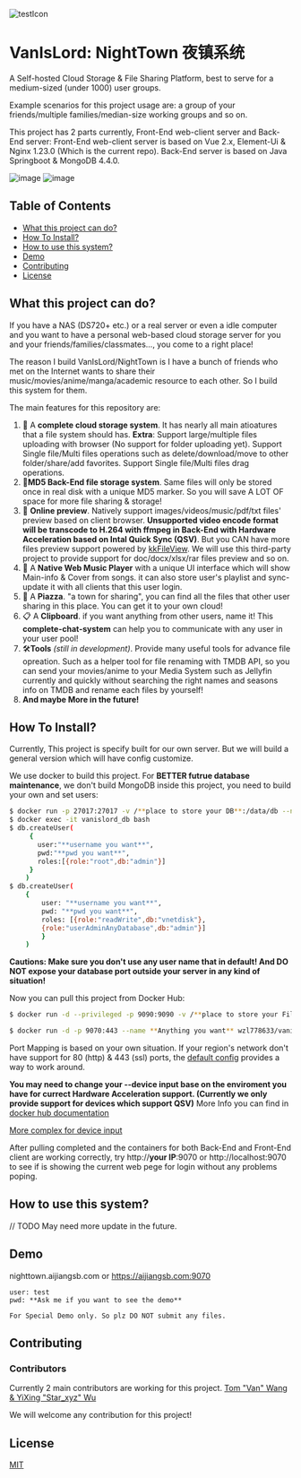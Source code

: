 ![testIcon](https://user-images.githubusercontent.com/55415793/173568881-43b09052-592d-412d-b3c2-e4e7c310cb4e.png)

# VanIsLord: NightTown 夜镇系统

A Self-hosted Cloud Storage & File Sharing Platform, best to serve for a medium-sized (under 1000) user groups.

Example scenarios for this project usage are: a group of your friends/multiple families/median-size working groups and so on.

This project has 2 parts currently, Front-End web-client server and Back-End server:
Front-End web-client server is based on Vue 2.x, Element-Ui & Nginx 1.23.0 (Which is the current repo).
Back-End server is based on Java Springboot & MongoDB 4.4.0.

![image](https://user-images.githubusercontent.com/55415793/173569340-9c1efaa2-3329-4129-a4f0-aa33165f1473.png)
![image](https://user-images.githubusercontent.com/55415793/173570282-483bc72d-0d5b-40a7-874b-78e9cf775a20.png)


## Table of Contents

- [What this project can do?](#background)
- [How To Install?](#install)
- [How to use this system?](#usage)
- [Demo](#demo)
- [Contributing](#contributing)
- [License](#license)

## What this project can do?

If you have a NAS (DS720+ etc.) or a real server or even a idle computer and you want to have a personal web-based cloud storage server for you and your friends/families/classmates..., you come to a right place!

The reason I build VanIsLord/NightTown is I have a bunch of friends who met on the Internet wants to share their music/movies/anime/manga/academic resource to each other. So I build this system for them. 

The main features for this repository are:

1. 📂 A **complete cloud storage system**. It has nearly all main atioatures that a file system should has. **Extra**: Support large/multiple files uploading with browser (No support for folder uploading yet). Support Single file/Multi files operations such as delete/download/move to other folder/share/add favorites. Support Single file/Multi files drag operations. 
2. 🛫**MD5 Back-End file storage system**. Same files will only be stored once in real disk with a unique MD5 marker. So you will save A LOT OF space for more file sharing & storage!
3. 🎥 **Online preview**. Natively support images/videos/music/pdf/txt files' preview based on client browser. **Unsupported video encode format will be transcode to H.264 with ffmpeg in Back-End with Hardware Acceleration based on Intal Quick Sync (QSV)**. But you CAN have more files preview support powered by [kkFileView](https://github.com/kekingcn/kkFileView). We will use this third-party project to provide support for doc/docx/xlsx/rar files preview and so on.
4. 🎼 A **Native Web Music Player** with a unique UI interface which will show Main-info & Cover from songs. it can also store user's playlist and sync-update it with all clients that this user login.
5. 🌃 A **Piazza**. "a town for sharing", you can find all the files that other user sharing in this place. You can get it to your own cloud!
6. 📋 A **Clipboard**. if you want anything from other users, name it! This **complete-chat-system** can help you to communicate with any user in your user pool!
7. 🛠**Tools** _(still in development)_. Provide many useful tools for advance file opreation. Such as a helper tool for file renaming with TMDB API, so you can send your movies/anime to your Media System such as Jellyfin currently and quickly without searching the right names and seasons info on TMDB and rename each files by yourself!
8. **And maybe More in the future!**

## How To Install?

Currently, This project is specify built for our own server. But we will build a general version which will have config customize. 

We use docker to build this project. For **BETTER futrue database maintenance**, we don't build MongoDB inside this project, you need to build your own and set users:
```sh
$ docker run -p 27017:27017 -v /**place to store your DB**:/data/db --name vanislord_db -d mongo:4.4.0
$ docker exec -it vanislord_db bash
$ db.createUser(
     {
       user:"**username you want**",
       pwd:"**pwd you want**",
       roles:[{role:"root",db:"admin"}]
     }
    )
$ db.createUser( 
    { 
        user: "**username you want**", 
        pwd: "**pwd you want**", 
        roles: [{role:"readWrite",db:"vnetdisk"},
        {role:"userAdminAnyDatabase",db:"admin"}] 
        } 
    ) 
```
**Cautions: Make sure you don't use any user name that in default! And DO NOT expose your database port outside your server in any kind of situation!**

Now you can pull this project from Docker Hub:

```sh
$ docker run -d --privileged -p 9090:9090 -v /**place to store your File system**:/usr/local/netdisk --name **Anything you want** --device /dev/dri:/dev/dri wzl778633/vanislord_server:latest // Back-End Server

$ docker run -d -p 9070:443 --name **Anything you want** wzl778633/vanislord_web:latest //Front-End Web Server
```

Port Mapping is based on your own situation. If your region's network don't have support for 80 (http) & 443 (ssl) ports, the [default config](https://github.com/wzl778633/vanIsLord/blob/master/default.conf) provides a way to work around.

**You may need to change your --device input base on the enviroment you have for currect Hardware Acceleration support. (Currently we only provide support for devices which support QSV)** More Info you can find in [docker hub documentation](https://docs.docker.com/engine/reference/commandline/run/#add-host-device-to-container---device)

[More complex for device input](https://docs.docker.com/storage/storagedriver/device-mapper-driver/)

After pulling completed and the containers for both Back-End and Front-End client are working correctly, try http://**your IP**:9070 or http://localhost:9070 to see if is showing the current web pege for login without any problems poping.

## How to use this system?

// TODO May need more update in the future.

## Demo

nighttown.aijiangsb.com or https://aijiangsb.com:9070

```
user: test
pwd: **Ask me if you want to see the demo**

For Special Demo only. So plz DO NOT submit any files.
```

## Contributing
### Contributors

Currently 2 main contributors are working for this project. 
<a href="https://github.com/wzl778633/vanIsLord/graphs/contributors">
Tom "Van" Wang & YiXing "Star_xyz" Wu
</a>

We will welcome any contribution for this project! 


## License

[MIT](LICENSE)


